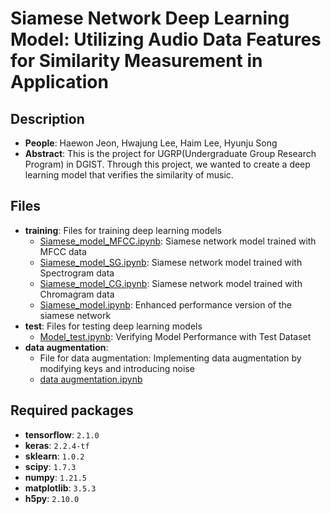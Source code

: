 # Siamese Network Deep Learning Model: Utilizing Audio Data Features for Similarity Measurement in Application

## Description
- **People**: Haewon Jeon, Hwajung Lee, Haim Lee, Hyunju Song
- **Abstract**: This is the project for UGRP(Undergraduate Group Research Program) in DGIST. Through this project, we wanted to create a deep learning model that verifies the similarity of music.

## Files

- **training**: Files for training deep learning models
  - [Siamese_model_MFCC.ipynb](training/Siamese_model_MFCC.ipynb): Siamese network model trained with MFCC data
  - [Siamese_model_SG.ipynb](training/Siamese_model_SG.ipynb): Siamese network model trained with Spectrogram data
  - [Siamese_model_CG.ipynb](training/Siamese_model_CG.ipynb): Siamese network model trained with Chromagram data
  - [Siamese_model.ipynb](training/Siamese_model.ipynb): Enhanced performance version of the siamese network
- **test**: Files for testing deep learning models
  - [Model_test.ipynb](test/Model_test.ipynb): Verifying Model Performance with Test Dataset
- **data augmentation**:
  - File for data augmentation: Implementing data augmentation by modifying keys and introducing noise
  - [data augmentation.ipynb](/data_augmentation.ipynb)

## Required packages
- **tensorflow**: ```2.1.0```
- **keras**: ```2.2.4-tf```
- **sklearn**: ```1.0.2```
- **scipy**: ```1.7.3```
- **numpy**: ```1.21.5```
- **matplotlib**: ```3.5.3```
- **h5py**: ```2.10.0```
